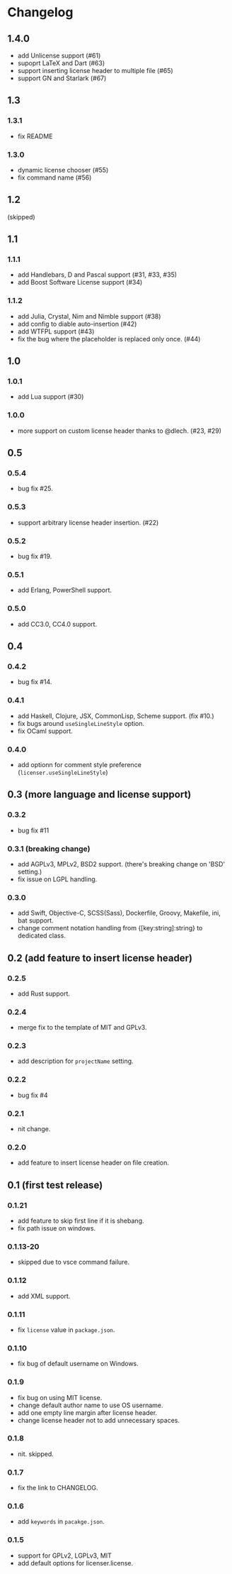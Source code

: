 # Changelog

## 1.4.0

- add Unlicense support (#61)
- supoprt LaTeX and Dart (#63)
- support inserting license header to multiple file (#65)
- support GN and Starlark (#67)

## 1.3

### 1.3.1

- fix README

### 1.3.0

- dynamic license chooser (#55)
- fix command name (#56)

## 1.2

(skipped)

## 1.1

### 1.1.1

- add Handlebars, D and Pascal support (#31, #33, #35)
- add Boost Software License support (#34)

### 1.1.2

- add Julia, Crystal, Nim and Nimble support (#38)
- add config to diable auto-insertion (#42)
- add WTFPL support (#43)
- fix the bug where the placeholder is replaced only once. (#44)

## 1.0

### 1.0.1

- add Lua support (#30)

### 1.0.0

- more support on custom license header thanks to @dlech. (#23, #29)

## 0.5

### 0.5.4

- bug fix #25.

### 0.5.3

- support arbitrary license header insertion. (#22)

### 0.5.2

- bug fix #19.

### 0.5.1

- add Erlang, PowerShell support.

### 0.5.0

- add CC3.0, CC4.0 support.

## 0.4

### 0.4.2

- bug fix #14.

### 0.4.1

- add Haskell, Clojure, JSX, CommonLisp, Scheme support. (fix #10.)
- fix bugs around `useSingleLineStyle` option.
- fix OCaml support.

### 0.4.0

- add optionn for comment style preference (`licenser.useSingleLineStyle`)

## 0.3 (more language and license support)

### 0.3.2

- bug fix #11

### 0.3.1 (breaking change)

- add AGPLv3, MPLv2, BSD2 support. (there's breaking change on 'BSD' setting.)
- fix issue on LGPL handling.

### 0.3.0

- add Swift, Objective-C, SCSS(Sass), Dockerfile, Groovy, Makefile, ini, bat support.
- change comment notation handling from {[key:string]:string} to dedicated class.

## 0.2 (add feature to insert license header)

### 0.2.5

- add Rust support.

### 0.2.4

- merge fix to the template of MIT and GPLv3.

### 0.2.3

- add description for `projectName` setting.

### 0.2.2

- bug fix #4

### 0.2.1

- nit change.

### 0.2.0

- add feature to insert license header on file creation.

## 0.1 (first test release)

### 0.1.21

- add feature to skip first line if it is shebang.
- fix path issue on windows.

### 0.1.13-20

- skipped due to vsce command failure.

### 0.1.12

- add XML support.

### 0.1.11

- fix `license` value in `package.json`.

### 0.1.10

- fix bug of default username on Windows.

### 0.1.9

- fix bug on using MIT license.
- change default author name to use OS username.
- add one empty line margin after license header.
- change license header not to add unnecessary spaces.

### 0.1.8

- nit. skipped.

### 0.1.7

- fix the link to CHANGELOG.

### 0.1.6

- add `keywords` in `pacakge.json`.

### 0.1.5

- support for GPLv2, LGPLv3, MIT
- add default options for licenser.license.
